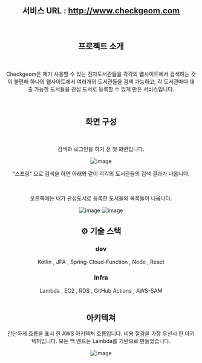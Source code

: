 

<div align="center">
 
## 서비스 URL : http://www.checkgeom.com 

<br/>

## 프로젝트 소개 

<br/>
<p> Checkgeom은 제가 사용할 수 있는 전자도서관들을 각각의 웹사이트에서 검색하는 것이 불편해 하나의 웹사이트에서 
여러개의 도서관들을 검색 가능하고, 각 도서관마다 대출 가능한 도서들을 관심 도서로 등록할 수 있게 만든 서비스입니다.
</p>

<br />

## 화면 구성 

<br/>

<p>검색과 로그인을 하기 전 첫 화면입니다. </p>

![image](https://github.com/user-attachments/assets/dbe08381-9441-4c9d-9266-a35147a955de)


<p>"스프링" 으로 검색을 하면 아래와 같이 각각의 도서관들의 검색 결과가 나옵니다. </p> <br/>
<p>오른쪽에는 내가 관심도서로 등록한 도서들의 목록들이 나옵니다.</p>

![image](https://github.com/user-attachments/assets/286231c1-849e-473f-ba6d-61529fc5c648)
![image](https://github.com/user-attachments/assets/69268fad-a5cd-48f8-bee7-eff50aeed4e0)



## ⚙ 기술 스택
### dev
<div>
Kotlin , JPA , Spring-Cloud-Function , Node , React 
</div>

### Infra
<div>
Lambda , EC2 , RDS , GitHub Actions , AWS-SAM 
</div>



<br />

## 아키텍쳐

<p> 간단하게 흐름을 표시 한 AWS 아키텍처 흐름입니다.
비용 절감을 가장 우선시 한 아키텍처입니다. 모든 백 엔드는 Lambda를 기반으로 만들었습니다. </p>


![image](https://github.com/user-attachments/assets/cdc2aac3-540f-4dae-ae58-af76af5a8335)

<br />
 
<!-- ## 🤔 기술적 이슈와 해결 과정  -->
<!-- Lambda 콜드스타트시 동적 IP활당으로 인한 MySQL 복수의 커넥션 점유 -->
      
<!-- Web scraping 너무 늦은 응답시간  -->


<br />














